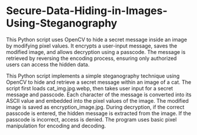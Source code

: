 # Secure-Data-Hiding-in-Images-Using-Steganography
This Python script uses OpenCV to hide a secret message inside an image by modifying pixel values. It encrypts a user-input message, saves the modified image, and allows decryption using a passcode. The message is retrieved by reversing the encoding process, ensuring only authorized users can access the hidden data.

This Python script implements a simple steganography technique using OpenCV to hide and retrieve a secret message within an image of a cat. The script first loads cat_img.jpg.webp, then takes user input for a secret message and passcode. Each character of the message is converted into its ASCII value and embedded into the pixel values of the image. The modified image is saved as encryption_image.jpg. During decryption, if the correct passcode is entered, the hidden message is extracted from the image. If the passcode is incorrect, access is denied. The program uses basic pixel manipulation for encoding and decoding.
